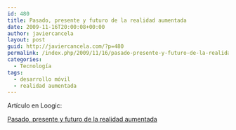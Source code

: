 ```yaml
---
id: 480
title: Pasado, presente y futuro de la realidad aumentada
date: 2009-11-16T20:00:08+00:00
author: javiercancela
layout: post
guid: http://javiercancela.com/?p=480
permalink: /index.php/2009/11/16/pasado-presente-y-futuro-de-la-realidad-aumentada/
categories:
  - Tecnología
tags:
  - desarrollo móvil
  - realidad aumentada
---
```

Artículo en Loogic:

[Pasado, presente y futuro de la realidad aumentada](http://loogic.com/pasado-presente-y-futuro-de-la-realidad-aumentada/)